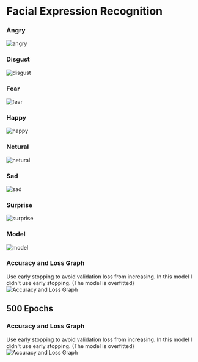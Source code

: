 # Facial Expression Recognition

### Angry
![angry](angry.JPG)

### Disgust
![disgust](disgust.JPG)

### Fear
![fear](fear.JPG)

### Happy
![happy](happy.JPG)

### Netural
![netural](netural.JPG)

### Sad
![sad](sad.JPG)

### Surprise
![surprise](surprise.JPG)

### Model
![model](model.png)

### Accuracy and Loss Graph
Use early stopping to avoid validation loss from increasing. In this model I didn't use early stopping. (The model is overfitted)
![Accuracy and Loss Graph](Accuracy_and_Loss.png)

## 500 Epochs
### Accuracy and Loss Graph
Use early stopping to avoid validation loss from increasing. In this model I didn't use early stopping. (The model is overfitted)
![Accuracy and Loss Graph](/500_epochs/Accuracy_and_loss_500_epochs.png)
